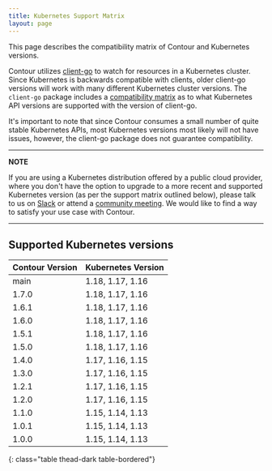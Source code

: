 ```yaml
---
title: Kubernetes Support Matrix
layout: page
---
```


This page describes the compatibility matrix of Contour and Kubernetes versions.

Contour utilizes [client-go][1] to watch for resources in a Kubernetes cluster.
Since Kubernetes is backwards compatible with clients, older client-go versions will work with many different Kubernetes cluster versions.
The `client-go` package includes a [compatibility matrix][2] as to what Kubernetes API versions are supported with the version of client-go.  

It's important to note that since Contour consumes a small number of quite stable Kubernetes APIs, most Kubernetes versions most likely will not have issues, however, the client-go package does not guarantee compatibility.

---
**NOTE**

If you are using a Kubernetes distribution offered by a public cloud provider, where you don't have the option to upgrade to a more recent and supported Kubernetes version (as per the support matrix outlined below), please talk to us on [Slack][4] or attend a [community meeting][3]. We would like to find a way to satisfy your use case with Contour.

---

## Supported Kubernetes versions

| Contour Version | Kubernetes Version |
| --------------- | :----------------- |
| main          | 1.18, 1.17, 1.16   |
| 1.7.0           | 1.18, 1.17, 1.16   |
| 1.6.1           | 1.18, 1.17, 1.16   |
| 1.6.0           | 1.18, 1.17, 1.16   |
| 1.5.1           | 1.18, 1.17, 1.16   |
| 1.5.0           | 1.18, 1.17, 1.16   |
| 1.4.0           | 1.17, 1.16, 1.15   |
| 1.3.0           | 1.17, 1.16, 1.15   |
| 1.2.1           | 1.17, 1.16, 1.15   |
| 1.2.0           | 1.17, 1.16, 1.15   |
| 1.1.0           | 1.15, 1.14, 1.13   |
| 1.0.1           | 1.15, 1.14, 1.13   |
| 1.0.0           | 1.15, 1.14, 1.13   |
{: class="table thead-dark table-bordered"}

[1]: https://github.com/kubernetes/client-go
[2]: https://github.com/kubernetes/client-go#compatibility-matrix
[3]: https://projectcontour.io/community/
[4]: https://kubernetes.slack.com/messages/contour
